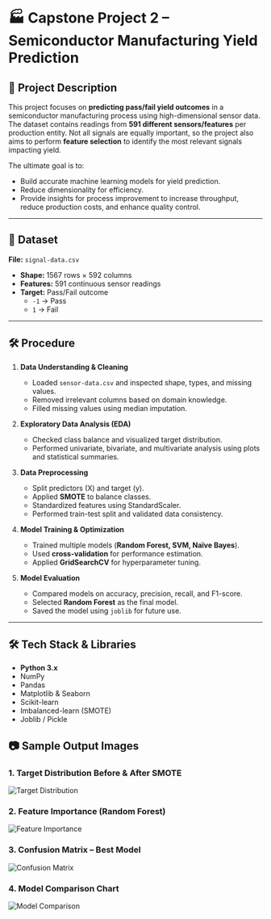 # 🏭 Capstone Project 2 – Semiconductor Manufacturing Yield Prediction  

## 📌 Project Description  
This project focuses on **predicting pass/fail yield outcomes** in a semiconductor manufacturing process using high-dimensional sensor data.  
The dataset contains readings from **591 different sensors/features** per production entity. Not all signals are equally important, so the project also aims to perform **feature selection** to identify the most relevant signals impacting yield.  

The ultimate goal is to:
- Build accurate machine learning models for yield prediction.
- Reduce dimensionality for efficiency.
- Provide insights for process improvement to increase throughput, reduce production costs, and enhance quality control.  

---

## 📂 Dataset  

**File:** `signal-data.csv`  
- **Shape:** 1567 rows × 592 columns  
- **Features:** 591 continuous sensor readings  
- **Target:** Pass/Fail outcome  
  - `-1` → Pass  
  - `1` → Fail  

---



## 🛠 Procedure 

1. **Data Understanding & Cleaning**  
   - Loaded `sensor-data.csv` and inspected shape, types, and missing values.  
   - Removed irrelevant columns based on domain knowledge.  
   - Filled missing values using median imputation.  

2. **Exploratory Data Analysis (EDA)**  
   - Checked class balance and visualized target distribution.  
   - Performed univariate, bivariate, and multivariate analysis using plots and statistical summaries.  

3. **Data Preprocessing**  
   - Split predictors (X) and target (y).  
   - Applied **SMOTE** to balance classes.  
   - Standardized features using StandardScaler.  
   - Performed train-test split and validated data consistency.  

4. **Model Training & Optimization**  
   - Trained multiple models (**Random Forest, SVM, Naïve Bayes**).  
   - Used **cross-validation** for performance estimation.  
   - Applied **GridSearchCV** for hyperparameter tuning.  

5. **Model Evaluation**  
   - Compared models on accuracy, precision, recall, and F1-score.  
   - Selected **Random Forest** as the final model.  
   - Saved the model using `joblib` for future use.  

---



## 🛠 Tech Stack & Libraries  
- **Python 3.x**  
- NumPy  
- Pandas  
- Matplotlib & Seaborn  
- Scikit-learn  
- Imbalanced-learn (SMOTE)  
- Joblib / Pickle  



## 📷 Sample Output Images  

### **1. Target Distribution Before & After SMOTE**  
![Target Distribution](images/target_distribution.png)  

### **2. Feature Importance (Random Forest)**  
![Feature Importance](images/feature_importance.png)  

### **3. Confusion Matrix – Best Model**  
![Confusion Matrix](images/confusion_matrix.png)  

### **4. Model Comparison Chart**  
![Model Comparison](images/model_comparison.png)  

